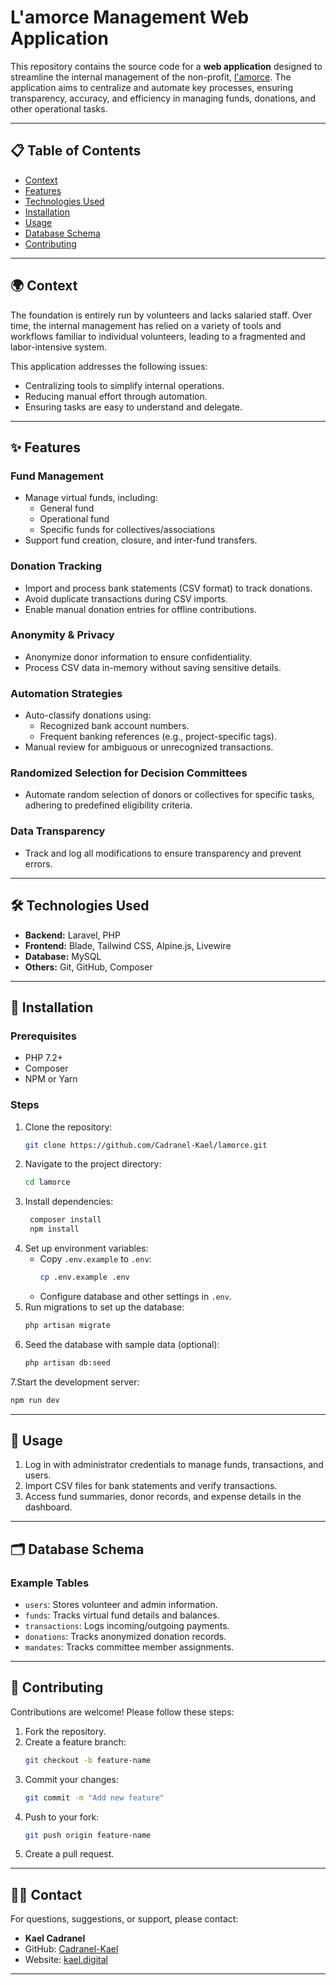 # L'amorce Management Web Application

This repository contains the source code for a **web application** designed to streamline the internal management of the non-profit, [l'amorce](https://lamorce.be/). The application aims to centralize and automate key processes, ensuring transparency, accuracy, and efficiency in managing funds, donations, and other operational tasks.

---

## 📋 **Table of Contents**
- [Context](#context)
- [Features](#features)
- [Technologies Used](#technologies-used)
- [Installation](#installation)
- [Usage](#usage)
- [Database Schema](#database-schema)
- [Contributing](#contributing)

---

## 🌍 **Context**

The foundation is entirely run by volunteers and lacks salaried staff. Over time, the internal management has relied on a variety of tools and workflows familiar to individual volunteers, leading to a fragmented and labor-intensive system.

This application addresses the following issues:
- Centralizing tools to simplify internal operations.
- Reducing manual effort through automation.
- Ensuring tasks are easy to understand and delegate.

---

## ✨ **Features**

### **Fund Management**
- Manage virtual funds, including:
    - General fund
    - Operational fund
    - Specific funds for collectives/associations
- Support fund creation, closure, and inter-fund transfers.

### **Donation Tracking**
- Import and process bank statements (CSV format) to track donations.
- Avoid duplicate transactions during CSV imports.
- Enable manual donation entries for offline contributions.

### **Anonymity & Privacy**
- Anonymize donor information to ensure confidentiality.
- Process CSV data in-memory without saving sensitive details.

### **Automation Strategies**
- Auto-classify donations using:
    - Recognized bank account numbers.
    - Frequent banking references (e.g., project-specific tags).
- Manual review for ambiguous or unrecognized transactions.

### **Randomized Selection for Decision Committees**
- Automate random selection of donors or collectives for specific tasks, adhering to predefined eligibility criteria.

### **Data Transparency**
- Track and log all modifications to ensure transparency and prevent errors.

---

## 🛠 **Technologies Used**
- **Backend:** Laravel, PHP
- **Frontend:** Blade, Tailwind CSS, Alpine.js, Livewire
- **Database:** MySQL
- **Others:** Git, GitHub, Composer

---

## 🚀 **Installation**

### Prerequisites
- PHP 7.2+
- Composer
- NPM or Yarn

### Steps
1. Clone the repository:
   ```bash
   git clone https://github.com/Cadranel-Kael/lamorce.git
   ```
2. Navigate to the project directory:
   ```bash
   cd lamorce
   ```
3. Install dependencies:
   ```bash
    composer install
    npm install
   ```
4. Set up environment variables:
    - Copy `.env.example` to `.env`:
      ```bash
      cp .env.example .env
      ```
    - Configure database and other settings in `.env`.
5. Run migrations to set up the database:
   ```bash
   php artisan migrate
   ```
6. Seed the database with sample data (optional):
   ```bash
   php artisan db:seed
   ```
7.Start the development server:
   ```bash
   npm run dev
   ```

---

## 📖 **Usage**

1. Log in with administrator credentials to manage funds, transactions, and users.
2. Import CSV files for bank statements and verify transactions.
3. Access fund summaries, donor records, and expense details in the dashboard.

---

## 🗂 **Database Schema**

### Example Tables
- `users`: Stores volunteer and admin information.
- `funds`: Tracks virtual fund details and balances.
- `transactions`: Logs incoming/outgoing payments.
- `donations`: Tracks anonymized donation records.
- `mandates`: Tracks committee member assignments.

---

## 🤝 **Contributing**

Contributions are welcome! Please follow these steps:
1. Fork the repository.
2. Create a feature branch:
   ```bash
   git checkout -b feature-name
   ```
3. Commit your changes:
   ```bash
   git commit -m "Add new feature"
   ```
4. Push to your fork:
   ```bash
   git push origin feature-name
   ```
5. Create a pull request.

---

## 🧑‍💻 **Contact**

For questions, suggestions, or support, please contact:
- **Kael Cadranel**
- GitHub: [Cadranel-Kael](https://github.com/Cadranel-Kael)
- Website: [kael.digital](https://kael.digital/)

---  

